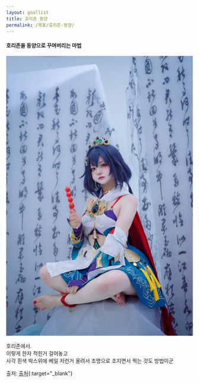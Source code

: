 ```yaml
---
layout: goallist
title: 호리존 동양
permalink: /목표/호리존-동양/
---
```


#### 호리존을 동양으로 꾸며버리는 마법

![호리존-동양.jpg](/assets/img/goal/호리존-동양.jpg)

호리존에서.  
이렇게 한자 적힌거 걸어놓고  
사각 흰색 박스위에 베일 저런거 올려서 조명으로 조지면서 찍는 것도 방법이군


출처: [출처][링크]{:target="_blank"}

[링크]: https://x.com/MEW00___/status/1838528227314405666
